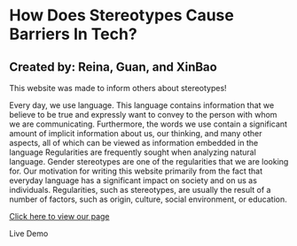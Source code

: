 <h1>How Does Stereotypes Cause Barriers In Tech? </h1>

<h2>Created by: Reina, Guan, and XinBao        </h2>
This website was made to inform others about stereotypes!
<p>
Every day, we use language. This language contains information that we believe to be true and expressly want to convey to the person with whom we are communicating. Furthermore, the words we use contain a significant amount of implicit information about us, our thinking, and many other aspects, all of which can be viewed as information embedded in the language Regularities are frequently sought when analyzing natural language. Gender stereotypes are one of the regularities that we are looking for. Our motivation for writing this website primarily from the fact that everyday language has a significant impact on society and on us as individuals. Regularities, such as stereotypes, are usually the result of a number of factors, such as origin, culture, social environment, or education.   </p>

 <a href= "https://hackthon.xinbaochen1.repl.co/" > Click here to view our page </a>
 <p> Live Demo </p><a href= "https://c342f843-2d3a-468a-9ead-29e01e60c020-00-3k4wgtml89skx.kirk.replit.dev/></a>
 <p> In this project, we use html, css, and javascript to make a interactive website that makes learning intersting. </p>
 <h3>This website Contains: </h3> 
 •Info Page<br>
 •Quiz<br>
 •Gender Stereotypes Awareness in Early Age<br>
 •Learn More information<br>
 

<h4> Reach out if you have any questions :) </h4>
